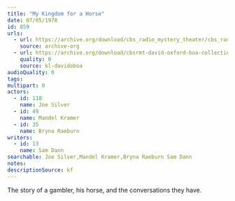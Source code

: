 ```yaml
---
title: "My Kingdom for a Horse"
date: 07/05/1978
id: 859
urls: 
  - url: https://archive.org/download/cbs_radio_mystery_theater/cbs_radio_mystery_theater-0851-0900.zip/cbs_radio_mystery_theater-0851-0900%2Fcbsrmt_0859_my_kingdom_for_a_horse.mp3
    source: archive-org
  - url: https://archive.org/download/cbsrmt-david-oxford-boa-collection/CBSRMT-780705-0859-My-Kingdom-for-a-Horse-(128-48)_WBBM-JE-{BoA}.mp3
    quality: 0
    source: kl-davidoboa
audioQuality: 0
tags: 
multipart: 0
actors:  
  - id: 118
    name: Joe Silver  
  - id: 49
    name: Mandel Kramer  
  - id: 35
    name: Bryna Raeburn
writers:  
  - id: 13
    name: Sam Dann
searchable: Joe Silver,Mandel Kramer,Bryna Raeburn Sam Dann
notes: 
descriptionSource: kf
---
```

The story of a gambler, his horse, and the conversations they have.